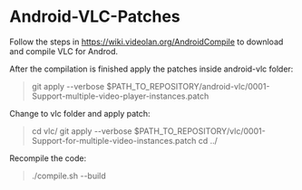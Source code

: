 Android-VLC-Patches
===================

Follow the steps in https://wiki.videolan.org/AndroidCompile to download and compile VLC for Androd.

After the compilation is finished apply the patches inside android-vlc folder:

> git apply --verbose $PATH_TO_REPOSITORY/android-vlc/0001-Support-multiple-video-player-instances.patch

Change to vlc folder and apply patch:

> cd vlc/
> git apply --verbose $PATH_TO_REPOSITORY/vlc/0001-Support-for-multiple-video-instances.patch
> cd ../

Recompile the code:
> ./compile.sh --build

